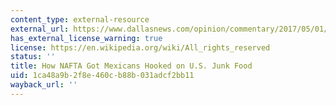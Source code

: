 ```yaml
---
content_type: external-resource
external_url: https://www.dallasnews.com/opinion/commentary/2017/05/01/how-nafta-got-mexicans-hooked-on-u-s-junk-food/
has_external_license_warning: true
license: https://en.wikipedia.org/wiki/All_rights_reserved
status: ''
title: How NAFTA Got Mexicans Hooked on U.S. Junk Food
uid: 1ca48a9b-2f8e-460c-b88b-031adcf2bb11
wayback_url: ''
---
```

